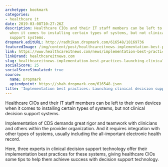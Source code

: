 ```yaml
---
archetype: bookmark
categories:
- healthcare it
date: 2019-03-08T10:27:26Z
description: Healthcare CIOs and their IT staff members can be left to their own devices
  when it comes to installing certain types of systems, but not clinical decision
  support systems.
dropmark.editURL: http://radhikan.dropmark.com/616548/18169736
featuredImage: /img/content/post/healthcareitnews-implementation-best-practices-launching-clinical-decision-support.jpg
link: https://www.healthcareitnews.com/news/implementation-best-practices-launching-clinical-decision-support
linkBrand: healthcareitnews.com
slug: healthcareitnews-implementation-best-practices-launching-clinical-decision-support
socialScore: 25
socialScoreSimulated: true
source:
  name: Dropmark
  apiendpoint: https://shah.dropmark.com/616548.json
title: 'Implementation best practices: Launching clinical decision support'
---
```

Healthcare CIOs and their IT staff members can be left to their own devices when it comes to installing certain types of systems, but not clinical decision support systems.

Implementation of CDS demands great rigor and teamwork with clinicians and others within the provider organization. And it requires integration with other types of systems, usually including the all-important electronic health record.

Here, three experts in clinical decision support technology offer their implementation best practices for these systems, giving healthcare CIOs some tips to help them achieve success with decision support technology.

